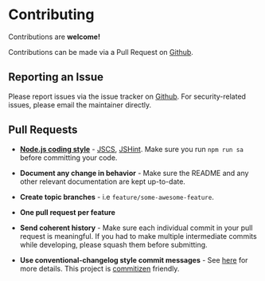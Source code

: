 # Contributing

Contributions are **welcome!**

Contributions can be made via a Pull Request on [Github](https://github.com/mike182uk/snpt-alfred-workflow).

## Reporting an Issue

Please report issues via the issue tracker on [Github](https://github.com/mike182uk/snpt-alfred-workflow). For security-related issues, please email the maintainer directly.

## Pull Requests

- **[Node.js coding style](https://github.com/felixge/node-style-guide)** - [JSCS](http://jscs.info/), [JSHint](http://jshint.com/). Make sure you run `npm run sa` before committing your code.

- **Document any change in behavior** - Make sure the README and any other relevant documentation are kept up-to-date.

- **Create topic branches** - i.e `feature/some-awesome-feature`.

- **One pull request per feature**

- **Send coherent history** - Make sure each individual commit in your pull request is meaningful. If you had to make multiple intermediate commits while developing, please squash them before submitting.

- **Use conventional-changelog style commit messages** - See [here](https://github.com/angular/angular.js/blob/master/CONTRIBUTING.md#-git-commit-guidelines) for more details. This project is [commitizen](https://commitizen.github.io/cz-cli/) friendly.
